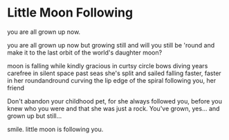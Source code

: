 # Little Moon Following

you are all grown up now.

you are all grown up now    but
growing still and will you still be 'round and make it to
the last orbit of the world's daughter
moon?

moon
    is falling while kindly gracious
    in curtsy circle bows
diving
    years carefree in silent space
    past seas she's split and sailed
falling
    faster, faster in her roundandround
    curving the lip edge of the spiral
following
    you, her friend

Don't abandon your childhood pet,
for she always followed you,
before you knew
    who you were
    and that she was just a rock.
You've grown, yes...    and grown up
    but still...

smile.  little moon is following you.
